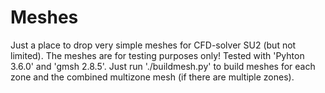 # Meshes
Just a place to drop very simple meshes for CFD-solver SU2 (but not limited). The meshes are for testing purposes only!
Tested with 'Pyhton 3.6.0' and 'gmsh 2.8.5'. Just run './buildmesh.py' to build meshes for each zone and the combined multizone mesh (if there are multiple zones).
